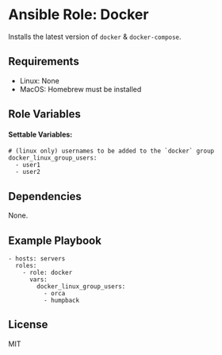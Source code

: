 # Ansible Role: Docker

Installs the latest version of `docker` & `docker-compose`.

## Requirements

- Linux: None
- MacOS: Homebrew must be installed

## Role Variables

#### Settable Variables:
```
# (linux only) usernames to be added to the `docker` group
docker_linux_group_users:
  - user1
  - user2
```

## Dependencies

None.

## Example Playbook
```
- hosts: servers
  roles:
    - role: docker
      vars:
        docker_linux_group_users:
          - orca
          - humpback
```

## License

MIT
